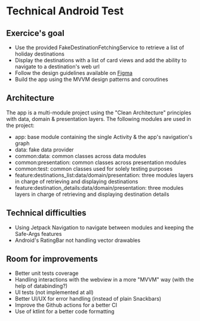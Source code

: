 # Technical Android Test

## Exercice's goal
 - Use the provided FakeDestinationFetchingService to retrieve a list of holiday destinations
 - Display the destinations with a list of card views and add the ability to navigate to a destination's web url
 - Follow the design guidelines available on [Figma](https://www.figma.com/file/4yIJXkSfo9xACHgG2KN0Yu/App%2FTestAlternantsMobileDestinationGuide?node-id=3%3A77)
 - Build the app using the MVVM design patterns and coroutines

## Architecture
The app is a multi-module project using the "Clean Architecture" principles with data, domain & presentation layers. The following modules are used in the project:

- app: base module containing the single Activity & the app's navigation's graph
- data: fake data provider
- common:data: common classes across data modules
- common:presentation: common classes across presentation modules
- common:test: common classes used for solely testing purposes
- feature:destinations_list:data/domain/presentation: three modules layers in charge of retrieving and displaying destinations
- feature:destination_details:data/domain/presentation: three modules layers in charge of retrieving and displaying destination details

## Technical difficulties
- Using Jetpack Navigation to navigate between modules and keeping the Safe-Args features
- Android's RatingBar not handling vector drawables

## Room for improvements
- Better unit tests coverage
- Handling interactions with the webview in a more "MVVM" way (with the help of databinding?)
- UI tests (not implemented at all)
- Better UI/UX for error handling (instead of plain Snackbars)
- Improve the Github actions for a better CI
- Use of ktlint for a better code formatting
